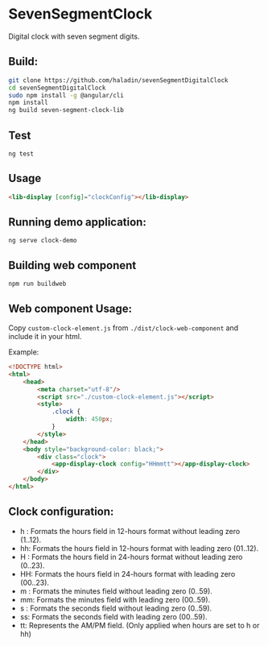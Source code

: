 
# SevenSegmentClock

Digital clock with seven segment digits.

## Build:

```bash
git clone https://github.com/haladin/sevenSegmentDigitalClock
cd sevenSegmentDigitalClock
sudo npm install -g @angular/cli
npm install
ng build seven-segment-clock-lib
```

## Test
    
`ng test`

## Usage

```html
<lib-display [config]="clockConfig"></lib-display>
```

## Running demo application:

`ng serve clock-demo`

## Building web component

`npm run buildweb`

## Web component Usage:

Copy `custom-clock-element.js` from `./dist/clock-web-component` and include it in your html.

Example:
```html
<!DOCTYPE html>
<html>
    <head>
        <meta charset="utf-8"/>
        <script src="./custom-clock-element.js"></script>        
        <style>
            .clock {
                width: 450px;
            }
        </style>
    </head>
    <body style="background-color: black;">
        <div class="clock">
            <app-display-clock config="HHmmtt"></app-display-clock>
        </div>
    </body>
</html>
```

## Clock configuration:

-   h : Formats the hours field in 12-hours format without leading zero (1..12).
-   hh: Formats the hours field in 12-hours format with leading zero (01..12).
-   H : Formats the hours field in 24-hours format without leading zero (0..23).
-   HH: Formats the hours field in 24-hours format with leading zero (00..23).
-   m : Formats the minutes field without leading zero (0..59).
-   mm: Formats the minutes field with leading zero (00..59).
-   s : Formats the seconds field without leading zero (0..59).
-   ss: Formats the seconds field with leading zero (00..59).
-   tt: Represents the AM/PM field. (Only applied when hours are set to h or hh)
